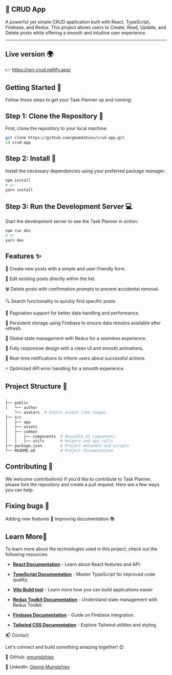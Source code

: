 ## 🚀 CRUD App
A powerful yet simple CRUD application built with React, TypeScript, Firebase, and Redux. This project allows users to Create, Read, Update, and Delete posts while offering a smooth and intuitive user experience.

---

## Live version 🌍
👉 https://gm-crud.netlify.app/

## Getting Started 🚀

Follow these steps to get your Task Planner up and running:

## Step 1: Clone the Repository 🔗

First, clone the repository to your local machine:

```bash
git clone https://github.com/gmumdzhiev/crud-app.git
cd crud-app
```

## Step 2: Install 🔧

Install the necessary dependencies using your preferred package manager:

```bash
npm install
# or
yarn install
```

## Step 3: Run the Development Server 💻

Start the development server to see the Task Planner in action:

```bash
npm run dev
# or
yarn dev
```


## Features ✨

📌 Create new posts with a simple and user-friendly form.

🔄 Edit existing posts directly within the list.

🗑️ Delete posts with confirmation prompts to prevent accidental removal.

🔍 Search functionality to quickly find specific posts.

📄 Pagination support for better data handling and performance.

💾 Persistent storage using Firebase to ensure data remains available after refresh.

🚀 Global state management with Redux for a seamless experience.

🎨 Fully responsive design with a clean UI and smooth animations.

🔔 Real-time notifications to inform users about successful actions.

⚡ Optimized API error handling for a smooth experience.
## Project Structure 📂

```bash
.
├── public
│   └── author  
    └── avatars  # Static assets like images
├── src
│   ├── app
│   ├── assets
│   ├── common
│   │   ├── components  # Reusable UI components
│   │   ├── utils       # Helpers and api calls
├── package.json        # Project metadata and scripts
└── README.md           # Project documentation
```

## Contributing 🤝
We welcome contributions! If you'd like to contribute to Task Planner, please fork the repository and create a pull request. Here are a few ways you can help:

## Fixing bugs 🐛
Adding new features 🚀
Improving documentation 📚

##  Learn More📘

To learn more about the technologies used in this project, check out the following resources:

- **[React Documentation](https://react.dev/learn)** - Learn about React features and API.

- **[TypeScript Documentation](https://www.typescriptlang.org/docs/)** - Master TypeScript for improved code quality.

- **[Vite Build tool](https://vite.dev/guide/)** - Learn more how you can build applications easier

- **[Redux Toolkit Documentation](https://redux-toolkit.js.org/introduction/getting-started)** - Understand state management with Redux Toolkit.

- **[Firebase Documentation](https://firebase.google.com/docs/guides)** - Guide on Firebase integration.

- **[Tailwind CSS Documentation](https://v2.tailwindcss.com/docs)** - Explore Tailwind utilities and styling.


📬 Contact

Let's connect and build something amazing together! 😊

📌 GitHub: [gmumdzhiev](www.github.com/gmumdzhiev)

📌 LinkedIn: [Georgi Mumdzhiev](www.linkedin.com/georgi-mumdzhiev)